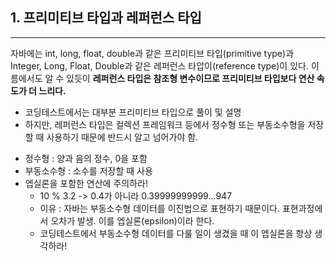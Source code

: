 ## 1. 프리미티브 타입과 레퍼런스 타입

---
자바에는 int, long, float, double과 같은 프리미티브 타입(primitive type)과 
Integer, Long, Float, Double과 같은 레퍼런스 타압이(reference type)이 있다.
이름에서도 알 수 있듯이 <b>레퍼런스 타입은 참조형 변수이므로 프리미티브 타입보다 연산 속도가 더 느리다.</b>
+ 코딩테스트에서는 대부분 프리미티브 타입으로 풀이 및 설명
+ 하지만, 레퍼런스 타입은 컬렉션 프레임워크 등에서 정수형 또는 부동소수형을 저장할 때 사용하기 때문에 반드시 알고 넘어가야 함.

* 정수형 : 양과 음의 정수, 0을 포함
* 부동소수형 : 소수를 저장할 때 사용
* 엡실론을 포함한 연산에 주의하라!
  * 10 % 3.2 -> 0.4가 아니라 0.39999999999...947
  * 이유 : 자바는 부동소수형 데이터를 이진법으로 표현하기 때문이다. 표현과정에서 오차가 발생. 이를 엡실론(epsilon)이라 한다.
  * 코딩테스트에서 부동소수형 데이터를 다룰 일이 생겼을 때 이 엡실론을 항상 생각하라!


